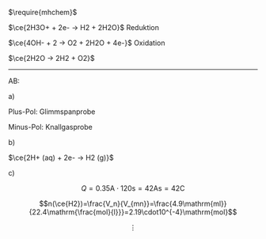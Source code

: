 $\require{mhchem}$

$\ce{2H3O+ + 2e- -> H2 + 2H2O}$ Reduktion

$\ce{4OH- + 2 -> O2 + 2H2O + 4e-}$ Oxidation

$\ce{2H2O -> 2H2 + O2}$

---

AB:

a)

Plus-Pol: Glimmspanprobe

Minus-Pol: Knallgasprobe

b)

$\ce{2H+ (aq) + 2e- -> H2 (g)}$

c)

$$Q=0.35\mathrm{A}\cdot120\mathrm{s}=42\mathrm{As}=42\mathrm{C}$$

$$n(\ce{H2})=\frac{V_n}{V_{mn}}=\frac{4.9\mathrm{ml}}{22.4\mathrm{\frac{mol}{l}}}=2.19\cdot10^{-4}\mathrm{mol}$$

$$\vdots$$